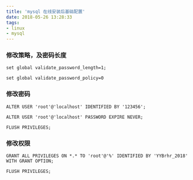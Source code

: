```yaml
---
title: 'mysql 在线安装后基础配置'
date: 2018-05-26 13:28:33
tags:
- linux
- mysql
---
```


### 修改策略，及密码长度
```shell
set global validate_password_length=1;
```

```shell
set global validate_password_policy=0
```

### 修改密码
```shell
ALTER USER 'root'@'localhost' IDENTIFIED BY '123456';
```
```shell
ALTER USER 'root'@'localhost' PASSWORD EXPIRE NEVER;
```
```shell
FLUSH PRIVILEGES;
```

### 修改权限
```shell
GRANT ALL PRIVILEGES ON *.* TO 'root'@'%' IDENTIFIED BY 'YYBrhr_2018' WITH GRANT OPTION;
```
```shell
FLUSH PRIVILEGES;
```